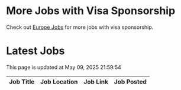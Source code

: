# More Jobs with Visa Sponsorship

Check out [Europe Jobs](https://github.com/sureshparimi/europejobs#latest-jobs) for more jobs with visa sponsorship.

# Latest Jobs

This page is updated at May 09, 2025 21:59:54

| Job Title | Job Location | Job Link | Job Posted |
| --- | --- | --- | --- |
